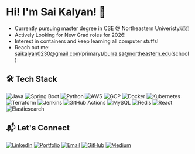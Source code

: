 # Hi! I'm Sai Kalyan! 👋

- Currently pursuing master degree in CSE @ Northeastern Univeristy🇺🇸
- Actively Looking for New Grad roles for 2026!
- Interest in containers and keep learning all computer stuffs!
- Reach out me: saikalyan0230@gmail.com(primary)/burra.sa@northeastern.edu(school)


## 🛠️ Tech Stack

![Java](https://img.shields.io/badge/Java-17+-ED8B00?style=flat-square&logo=openjdk&logoColor=white)
![Spring Boot](https://img.shields.io/badge/Spring_Boot-3.x-6DB33F?style=flat-square&logo=spring-boot&logoColor=white)
![Python](https://img.shields.io/badge/Python-3776AB?style=flat-square&logo=python&logoColor=white)
![AWS](https://img.shields.io/badge/AWS-232F3E?style=flat-square&logo=amazon-aws&logoColor=white)
![GCP](https://img.shields.io/badge/GCP-4285F4?style=flat-square&logo=google-cloud&logoColor=white)
![Docker](https://img.shields.io/badge/Docker-2496ED?style=flat-square&logo=docker&logoColor=white)
![Kubernetes](https://img.shields.io/badge/Kubernetes-326CE5?style=flat-square&logo=kubernetes&logoColor=white)
![Terraform](https://img.shields.io/badge/Terraform-7B42BC?style=flat-square&logo=terraform&logoColor=white)
![Jenkins](https://img.shields.io/badge/Jenkins-D24939?style=flat-square&logo=jenkins&logoColor=white)
![GitHub Actions](https://img.shields.io/badge/GitHub_Actions-2088FF?style=flat-square&logo=github-actions&logoColor=white)
![MySQL](https://img.shields.io/badge/MySQL-8.0+-4479A1?style=flat-square&logo=mysql&logoColor=white)
![Redis](https://img.shields.io/badge/Redis-7+-DC382D?style=flat-square&logo=redis&logoColor=white)
![React](https://img.shields.io/badge/React-61DAFB?style=flat-square&logo=react&logoColor=black)
![Elasticsearch](https://img.shields.io/badge/Elasticsearch-005571?style=flat-square&logo=elasticsearch&logoColor=white)


## 📬 Let's Connect

[![LinkedIn](https://img.shields.io/badge/LinkedIn-0077B5?style=flat-square&logo=linkedin&logoColor=white)](https://linkedin.com/in/YOUR_LINKEDIN)
[![Portfolio](https://img.shields.io/badge/Portfolio-FF5722?style=flat-square&logo=google-chrome&logoColor=white)](https://YOUR_PORTFOLIO_URL)
[![Email](https://img.shields.io/badge/Email-D14836?style=flat-square&logo=gmail&logoColor=white)](mailto:burra.sa@northeastern.edu)
[![GitHub](https://img.shields.io/badge/GitHub-100000?style=flat-square&logo=github&logoColor=white)](https://github.com/YOUR_GITHUB)
[![Medium](https://img.shields.io/badge/Medium-12100E?style=flat-square&logo=medium&logoColor=white)](https://medium.com/@YOUR_MEDIUM)

